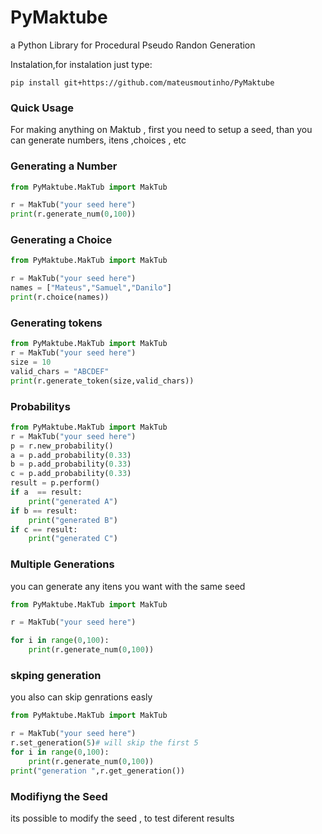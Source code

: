# PyMaktube
a Python Library for Procedural Pseudo Randon Generation

Instalation,for instalation just type:

```shel 
pip install git+https://github.com/mateusmoutinho/PyMaktube

```

### Quick Usage 
For making anything on Maktub , first you need to setup a seed, than you can generate
numbers, itens ,choices , etc

### Generating a Number
```py
from PyMaktube.MakTub import MakTub

r = MakTub("your seed here")
print(r.generate_num(0,100))

```

### Generating a Choice 

```py 
from PyMaktube.MakTub import MakTub

r = MakTub("your seed here")
names = ["Mateus","Samuel","Danilo"]
print(r.choice(names))

```
### Generating tokens 

```py
from PyMaktube.MakTub import MakTub
r = MakTub("your seed here")
size = 10
valid_chars = "ABCDEF"
print(r.generate_token(size,valid_chars))

```

### Probabilitys 
```py
from PyMaktube.MakTub import MakTub
r = MakTub("your seed here")
p = r.new_probability()
a = p.add_probability(0.33)
b = p.add_probability(0.33)
c = p.add_probability(0.33)
result = p.perform()
if a  == result:
    print("generated A")
if b == result:
    print("generated B")
if c == result:
    print("generated C")
```

### Multiple Generations 
you can generate any itens you want with the same seed 

```py 
from PyMaktube.MakTub import MakTub

r = MakTub("your seed here")

for i in range(0,100):
    print(r.generate_num(0,100))

```

### skping generation 
you also can skip genrations easly 

```py
from PyMaktube.MakTub import MakTub

r = MakTub("your seed here")
r.set_generation(5)# will skip the first 5
for i in range(0,100):
    print(r.generate_num(0,100))
print("generation ",r.get_generation())

```
### Modifiyng the Seed 
its possible to modify the seed , to test diferent results
